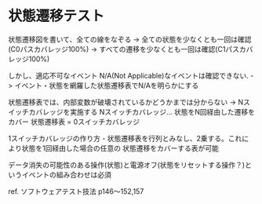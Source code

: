 # 状態遷移テスト

状態遷移図を書いて、全ての線をなぞる
    -> 全ての状態を少なくとも一回は確認(C0パスカバレッジ100%)
    -> すべての遷移を少なくとも一回は確認(C1パスカバレッジ100%)

しかし、適応不可なイベント N/A(Not Applicable)なイベントは確認できない.
    -> イベント・状態を網羅した状態遷移表でN/Aを明らかにする

状態遷移表では、内部変数が破壊されているかどうかまでは分からない
    -> Nスイッチカバレッジを実施する
        Nスイッチカバレッジ... 状態をN回経由した遷移をカバー
        状態遷移表 = 0スイッチカバレッジ

1スイッチカバレッジの作り方
    - 状態遷移表を行列とみなし、2乗する。これにより状態を1回経由した場合の任意の
    状態遷移をカバーする表が可能

データ消失の可能性のある操作(状態)と電源オフ(状態をリセットする操作？)というイベントの組み合わせは必須

ref. ソフトウェアテスト技法 p146～152,157
